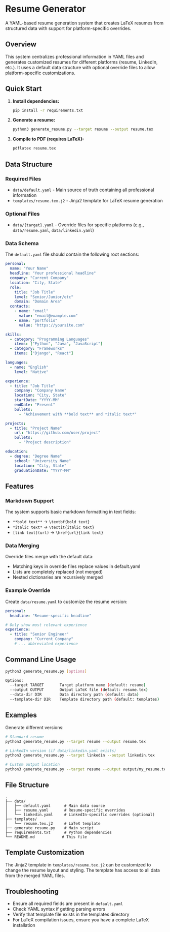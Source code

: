 # Resume Generator

A YAML-based resume generation system that creates LaTeX resumes from structured data with support for platform-specific overrides.

## Overview

This system centralizes professional information in YAML files and generates customized resumes for different platforms (resume, LinkedIn, etc.). It uses a default data structure with optional override files to allow platform-specific customizations.

## Quick Start

1. **Install dependencies:**
   ```bash
   pip install -r requirements.txt
   ```

2. **Generate a resume:**
   ```bash
   python3 generate_resume.py --target resume --output resume.tex
   ```

3. **Compile to PDF (requires LaTeX):**
   ```bash
   pdflatex resume.tex
   ```

## Data Structure

### Required Files

- `data/default.yaml` - Main source of truth containing all professional information
- `templates/resume.tex.j2` - Jinja2 template for LaTeX resume generation

### Optional Files

- `data/{target}.yaml` - Override files for specific platforms (e.g., `data/resume.yaml`, `data/linkedin.yaml`)

### Data Schema

The `default.yaml` file should contain the following root sections:

```yaml
personal:
  name: "Your Name"
  headline: "Your professional headline"
  company: "Current Company"
  location: "City, State"
  role:
    title: "Job Title"
    level: "Senior/Junior/etc"
    domain: "Domain Area"
  contacts:
    - name: "email"
      value: "email@example.com"
    - name: "portfolio"
      value: "https://yoursite.com"

skills:
  - category: "Programming Languages"
    items: ["Python", "Java", "JavaScript"]
  - category: "Frameworks"
    items: ["Django", "React"]

languages:
  - name: "English"
    level: "Native"

experience:
  - title: "Job Title"
    company: "Company Name"
    location: "City, State"
    startDate: "YYYY-MM"
    endDate: "Present"
    bullets:
      - "Achievement with **bold text** and *italic text*"

projects:
  - title: "Project Name"
    url: "https://github.com/user/project"
    bullets:
      - "Project description"

education:
  - degree: "Degree Name"
    school: "University Name"
    location: "City, State"
    graduationDate: "YYYY-MM"
```

## Features

### Markdown Support

The system supports basic markdown formatting in text fields:
- `**bold text**` → `\textbf{bold text}`
- `*italic text*` → `\textit{italic text}`
- `[link text](url)` → `\href{url}{link text}`

### Data Merging

Override files merge with the default data:
- Matching keys in override files replace values in default.yaml
- Lists are completely replaced (not merged)
- Nested dictionaries are recursively merged

### Example Override

Create `data/resume.yaml` to customize the resume version:

```yaml
personal:
  headline: "Resume-specific headline"

# Only show most relevant experience
experience:
  - title: "Senior Engineer"
    company: "Current Company"
    # ... abbreviated experience
```

## Command Line Usage

```bash
python3 generate_resume.py [options]

Options:
  --target TARGET       Target platform name (default: resume)
  --output OUTPUT       Output LaTeX file (default: resume.tex)
  --data-dir DIR        Data directory path (default: data)
  --template-dir DIR    Template directory path (default: templates)
```

## Examples

Generate different versions:
```bash
# Standard resume
python3 generate_resume.py --target resume --output resume.tex

# LinkedIn version (if data/linkedin.yaml exists)
python3 generate_resume.py --target linkedin --output linkedin.tex

# Custom output location
python3 generate_resume.py --target resume --output output/my_resume.tex
```

## File Structure

```
.
├── data/
│   ├── default.yaml      # Main data source
│   ├── resume.yaml       # Resume-specific overrides
│   └── linkedin.yaml     # LinkedIn-specific overrides (optional)
├── templates/
│   └── resume.tex.j2     # LaTeX template
├── generate_resume.py    # Main script
├── requirements.txt      # Python dependencies
└── README.md            # This file
```

## Template Customization

The Jinja2 template in `templates/resume.tex.j2` can be customized to change the resume layout and styling. The template has access to all data from the merged YAML files.

## Troubleshooting

- Ensure all required fields are present in `default.yaml`
- Check YAML syntax if getting parsing errors
- Verify that template file exists in the templates directory
- For LaTeX compilation issues, ensure you have a complete LaTeX installation
